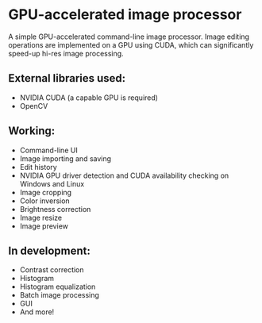 # GPU-accelerated image processor
A simple GPU-accelerated command-line image processor. Image editing operations are implemented on a GPU using CUDA, which can significantly speed-up hi-res image processing.
## External libraries used:
- NVIDIA CUDA (a capable GPU is required)
- OpenCV
## Working:
- Command-line UI
- Image importing and saving
- Edit history
- NVIDIA GPU driver detection and CUDA availability checking on Windows and Linux
- Image cropping
- Color inversion
- Brightness correction
- Image resize
- Image preview
## In development:
- Contrast correction
- Histogram
- Histogram equalization
- Batch image processing
- GUI
- And more!